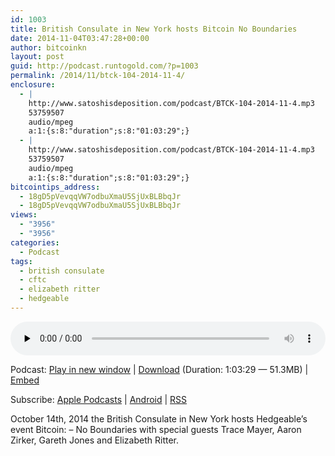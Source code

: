 ```yaml
---
id: 1003
title: British Consulate in New York hosts Bitcoin No Boundaries
date: 2014-11-04T03:47:28+00:00
author: bitcoinkn
layout: post
guid: http://podcast.runtogold.com/?p=1003
permalink: /2014/11/btck-104-2014-11-4/
enclosure:
  - |
    http://www.satoshisdeposition.com/podcast/BTCK-104-2014-11-4.mp3
    53759507
    audio/mpeg
    a:1:{s:8:"duration";s:8:"01:03:29";}
  - |
    http://www.satoshisdeposition.com/podcast/BTCK-104-2014-11-4.mp3
    53759507
    audio/mpeg
    a:1:{s:8:"duration";s:8:"01:03:29";}
bitcointips_address:
  - 18gD5pVevqqVW7odbuXmaU5SjUxBLBbqJr
  - 18gD5pVevqqVW7odbuXmaU5SjUxBLBbqJr
views:
  - "3956"
  - "3956"
categories:
  - Podcast
tags:
  - british consulate
  - cftc
  - elizabeth ritter
  - hedgeable
---
```

<!--powerpress_player-->

<div class="powerpress_player" id="powerpress_player_5696">
  <audio class="wp-audio-shortcode" id="audio-1003-107" preload="none" style="width: 100%;" controls="controls"><source type="audio/mpeg" src="http://media.blubrry.com/bitcoinruntogold/p/www.satoshisdeposition.com/podcast/BTCK-104-2014-11-4.mp3?_=107" /><a href="http://media.blubrry.com/bitcoinruntogold/p/www.satoshisdeposition.com/podcast/BTCK-104-2014-11-4.mp3">http://media.blubrry.com/bitcoinruntogold/p/www.satoshisdeposition.com/podcast/BTCK-104-2014-11-4.mp3</a></audio>
</div>

<p class="powerpress_links powerpress_links_mp3">
  Podcast: <a href="http://media.blubrry.com/bitcoinruntogold/p/www.satoshisdeposition.com/podcast/BTCK-104-2014-11-4.mp3" class="powerpress_link_pinw" target="_blank" title="Play in new window" onclick="return powerpress_pinw('https://www.bitcoin.kn/?powerpress_pinw=1003-podcast');" rel="nofollow">Play in new window</a> | <a href="http://media.blubrry.com/bitcoinruntogold/s/www.satoshisdeposition.com/podcast/BTCK-104-2014-11-4.mp3" class="powerpress_link_d" title="Download" rel="nofollow" download="BTCK-104-2014-11-4.mp3">Download</a> (Duration: 1:03:29 &#8212; 51.3MB) | <a href="#" class="powerpress_link_e" title="Embed" onclick="return powerpress_show_embed('1003-podcast');" rel="nofollow">Embed</a>
</p>

<p class="powerpress_embed_box" id="powerpress_embed_1003-podcast" style="display: none;">
  <input id="powerpress_embed_1003-podcast_t" type="text" value="<iframe width=&quot;320&quot; height=&quot;30&quot; src=&quot;https://www.bitcoin.kn/?powerpress_embed=1003-podcast&amp;powerpress_player=mediaelement-audio&quot; frameborder=&quot;0&quot; scrolling=&quot;no&quot;></iframe>" onclick="javascript: this.select();" onfocus="javascript: this.select();" style="width: 70%;" readOnly />
</p>

<p class="powerpress_links powerpress_subscribe_links">
  Subscribe: <a href="https://itunes.apple.com/WebObjects/MZStore.woa/wa/viewPodcast?id=301670981&mt=2&ls=1#episodeGuid=http%3A%2F%2Fpodcast.runtogold.com%2F%3Fp%3D1003" class="powerpress_link_subscribe powerpress_link_subscribe_itunes" title="Subscribe on Apple Podcasts" rel="nofollow">Apple Podcasts</a> | <a href="https://subscribeonandroid.com/www.bitcoin.kn/feed/podcast/" class="powerpress_link_subscribe powerpress_link_subscribe_android" title="Subscribe on Android" rel="nofollow">Android</a> | <a href="https://www.bitcoin.kn/feed/podcast/" class="powerpress_link_subscribe powerpress_link_subscribe_rss" title="Subscribe via RSS" rel="nofollow">RSS</a>
</p>

October 14th, 2014 the British Consulate in New York hosts Hedgeable’s event Bitcoin: &#8211; No Boundaries with special guests Trace Mayer, Aaron Zirker, Gareth Jones and Elizabeth Ritter.